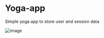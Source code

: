 # Yoga-app
Simple yoga app to store user and session data


![image](https://github.com/martinfaucheux/Yoga-app/assets/26113261/2ccaa821-26e8-4c74-a09f-94472f7eb156)
